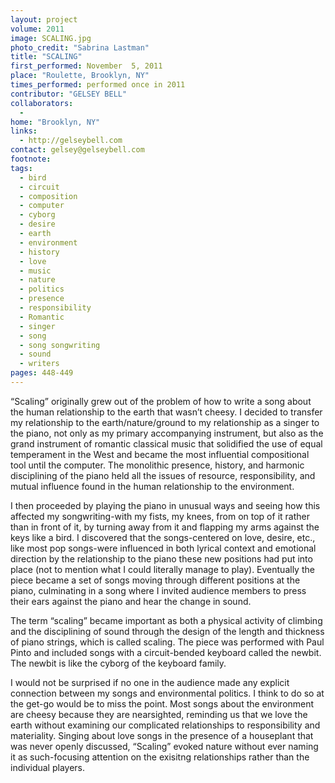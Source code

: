 ```yaml
---
layout: project
volume: 2011
image: SCALING.jpg
photo_credit: "Sabrina Lastman"
title: "SCALING"
first_performed: November  5, 2011
place: "Roulette, Brooklyn, NY"
times_performed: performed once in 2011
contributor: "GELSEY BELL"
collaborators: 
  - 
home: "Brooklyn, NY"
links: 
  - http://gelseybell.com
contact: gelsey@gelseybell.com
footnote: 
tags: 
  - bird
  - circuit
  - composition
  - computer
  - cyborg
  - desire
  - earth
  - environment
  - history
  - love
  - music
  - nature
  - politics
  - presence
  - responsibility
  - Romantic
  - singer
  - song
  - song songwriting
  - sound
  - writers
pages: 448-449
---
```


“Scaling” originally grew out of the problem of how to write a song about the human relationship to the earth that wasn’t cheesy. I decided to transfer my relationship to the earth/nature/ground to my relationship as a singer to the piano, not only as my primary accompanying instrument, but also as the grand instrument of romantic classical music that solidified the use of equal temperament in the West and became the most influential compositional tool until the computer. The monolithic presence, history, and harmonic disciplining of the piano held all the issues of resource, responsibility, and mutual influence found in the human relationship to the environment. 

I then proceeded by playing the piano in unusual ways and seeing how this affected my songwriting-with my fists, my knees, from on top of it rather than in front of it, by turning away from it and flapping my arms against the keys like a bird. I discovered that the songs-centered on love, desire, etc., like most pop songs-were influenced in both lyrical context and emotional direction by the relationship to the piano these new positions had put into place (not to mention what I could literally manage to play). Eventually the piece became a set of songs moving through different positions at the piano, culminating in a song where I invited audience members to press their ears against the piano and hear the change in sound. 

The term “scaling” became important as both a physical activity of climbing and the disciplining of sound through the design of the length and thickness of piano strings, which is called scaling. The piece was performed with Paul Pinto and included songs with a circuit-bended keyboard called the newbit. The newbit is like the cyborg of the keyboard family. 

I would not be surprised if no one in the audience made any explicit connection between my songs and environmental politics. I think to do so at the get-go would be to miss the point. Most songs about the environment are cheesy because they are nearsighted, reminding us that we love the earth without examining our complicated relationships to responsibility and materiality. Singing about love songs in the presence of a houseplant that was never openly discussed, “Scaling” evoked nature without ever naming it as such-focusing attention on the exisitng relationships rather than the individual players.
